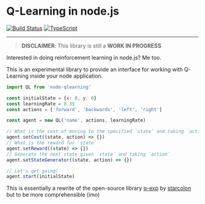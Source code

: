 # Q-Learning in node.js

[![Build Status](https://travis-ci.org/acupajoe/node-qlearning.svg?branch=master)](https://travis-ci.org/acupajoe/node-qlearning)
[![TypeScript](https://badges.frapsoft.com/typescript/code/typescript.svg?v=101)](https://github.com/ellerbrock/typescript-badges/)

-----------

> **DISCLAIMER**: This library is still a **WORK IN PROGRESS**

Interested in doing reinforcement learning in node.js? Me too.

This is an experimental library to provide an interface for working with Q-Learning inside your node
application.

```javascript
import QL from 'node-qlearning'

const initialState = {x: 0, y: 0}
const learningRate = 0.35
const actions = ['forward', 'backwards', 'left', 'right']

const agent = new QL('name', actions, learningRate)

// What is the cost of moving to the specified `state` and taking `action`
agent.setCost((state, action) => {})
// What is the reward for `state`
agent.setReward((state) => {})
// Generate the next state given `state` and taking `action`
agent.setStateGenerator((state, action) => {})

// Let's get going!
agent.start(initialState)
```



This is essentially a rewrite of the open-source library [q-exp](https://github.com/starcolon/q-exp) by [starcolon](https://github.com/starcolon) but to be more comprehensible (imo)